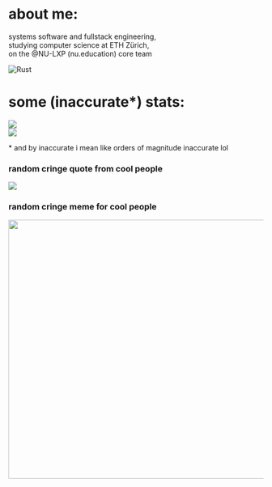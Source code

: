 # about me:
systems software and fullstack engineering, <br>studying computer science at ETH Zürich,<br>on the @NU-LXP (nu.education) core team

![Rust](https://img.shields.io/badge/rust-%23000000.svg?style=for-the-badge&logo=rust&logoColor=white)

# some (inaccurate*) stats:
![](https://github-readme-stats.vercel.app/api?username=d3psi&theme=dark&hide_border=true&include_all_commits=true&count_private=true)<br/>
![](https://github-readme-streak-stats.herokuapp.com/?user=d3psi&theme=dark&hide_border=true)<br/>

\* and by inaccurate i mean like orders of magnitude inaccurate lol

### random cringe quote from cool people
![](https://quotes-github-readme.vercel.app/api?type=horizontal&theme=radical)

### random cringe meme for cool people
<img src="https://random-memer.herokuapp.com/" width="512px"/>
